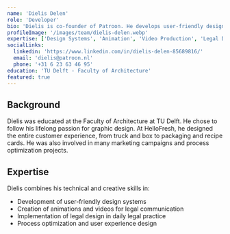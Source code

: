 ```yaml
---
name: 'Dielis Delen'
role: 'Developer'
bio: 'Dielis is co-founder of Patroon. He develops user-friendly design systems to enable lawyers to apply legal design in their daily practice. Creates animations and videos.'
profileImage: '/images/team/dielis-delen.webp'
expertise: ['Design Systems', 'Animation', 'Video Production', 'Legal Design Implementation']
socialLinks:
  linkedin: 'https://www.linkedin.com/in/dielis-delen-85689816/'
  email: 'dielis@patroon.nl'
  phone: '+31 6 23 63 46 95'
education: 'TU Delft - Faculty of Architecture'
featured: true
---
```


## Background

Dielis was educated at the Faculty of Architecture at TU Delft. He chose to follow his lifelong passion for graphic design. At HelloFresh, he designed the entire customer experience, from truck and box to packaging and recipe cards. He was also involved in many marketing campaigns and process optimization projects.

## Expertise

Dielis combines his technical and creative skills in:

- Development of user-friendly design systems
- Creation of animations and videos for legal communication
- Implementation of legal design in daily legal practice
- Process optimization and user experience design
